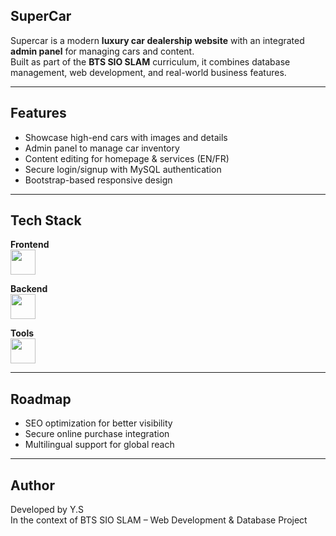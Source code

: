 ## SuperCar

Supercar is a modern **luxury car dealership website** with an integrated **admin panel** for managing cars and content.  
Built as part of the **BTS SIO SLAM** curriculum, it combines database management, web development, and real-world business features.

---

## Features
- Showcase high-end cars with images and details  
- Admin panel to manage car inventory
- Content editing for homepage & services (EN/FR)  
- Secure login/signup with MySQL authentication  
- Bootstrap-based responsive design  

---

## Tech Stack  

**Frontend**  
<img src="https://skillicons.dev/icons?i=html,css,bootstrap,js" height="40" />

**Backend**  
<img src="https://skillicons.dev/icons?i=php,mysql" height="40" />

**Tools**  
<img src="https://skillicons.dev/icons?i=trello,github" height="40" />

---

## Roadmap
- SEO optimization for better visibility  
- Secure online purchase integration  
- Multilingual support for global reach   

---

## Author
Developed by Y.S  
In the context of BTS SIO SLAM – Web Development & Database Project
